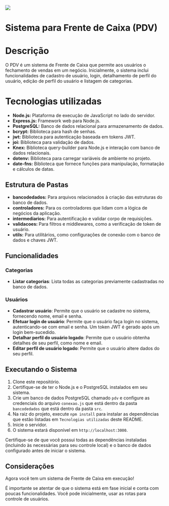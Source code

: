 ![](https://imgur.com/quEYXza.png)

# Sistema para Frente de Caixa (PDV)

# Descrição

O PDV é um sistema de Frente de Caixa que permite aos usuários o fechamento de vendas em um negócio. Inicialmente, o sistema inclui funcionalidades de cadastro de usuário, login,  detalhamento de perfil do usuário, edição de perfil do usuário e listagem de categorias.


# Tecnologias utilizadas

- **Node.js:** Plataforma de execução de JavaScript no lado do servidor.
- **Express.js:** Framework web para Node.js.
- **PostgreSQL:** Banco de dados relacional para armazenamento de dados.
- **bcrypt:** Biblioteca para hash de senhas.
- **jwt:** Biblioteca para autenticação baseada em tokens JWT.
- **joi:** Biblioteca para validação de dados.
- **Knex:** Biblioteca query-builder para Node.js e interação com banco de dados relacionais.
- **dotenv:** Biblioteca para carregar variáveis de ambiente no projeto.
- **date-fns:** Biblioteca que fornece funções para manipulação, formatação e cálculos de datas.

## Estrutura de Pastas
- **bancodedados:** Para arquivos relacionados à criação das estruturas do banco de dados.
- **controladores:** Para os controladores que lidam com a lógica de negócios da aplicação.
- **intermediarios:** Para autentificação e validar corpo de requisições.
- **validacoes:** Para filtros e middlewares, como a verificação de token de usuário.
- **utils:** Para utilitários, como configurações de conexão com o banco de dados e chaves JWT.

## Funcionalidades

### Categorias
- **Listar categorias**: Lista todas as categorias previamente cadastradas no banco de dados.

### Usuários
- **Cadastrar usuário**: Permite que o usuário se cadastre no sistema, fornecendo nome, email e senha.
- **Efetuar login de usuário**: Permite que o usuário faça login no sistema, autenticando-se com email e senha. Um token JWT é gerado após um login bem-sucedido.
- **Detalhar perfil do usuário logado**: Permite que o usuário obtenha detalhes de seu perfil, como nome e email.
- **Editar perfil de usuário logado**: Permite que o usuário altere dados do seu perfil.

## Executando o Sistema
1. Clone este repositório.
2. Certifique-se de ter o Node.js e o PostgreSQL instalados em seu sistema.
3. Crie um banco de dados PostgreSQL chamado `pdv` e configure as credenciais do arquivo `conexao.js` que está dentro da pasta `bancodedados` que está dentro da pasta `src`.
4. Na raiz do projeto, execute `npm install` para instalar as dependências que estão listadas em `Tecnologias utilizadas` deste README.
5. Inicie o servidor.
6. O sistema estará disponível em `http://localhost:3000`.

Certifique-se de que você possui todas as dependências instaladas (incluindo às necessàrias para seu controle local) e o banco de dados configurado antes de iniciar o sistema.

## Considerações
Agora você tem um sistema de Frente de Caixa em execução!<div>
É importante se atentar de que o sistema está em fase inicial e conta com poucas funcionalidades. Você pode inicialmente, usar as rotas para controle de usuários.